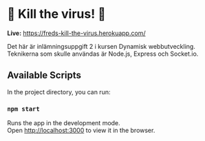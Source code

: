 # 🦠 Kill the virus! 🦠

**Live:** <https://freds-kill-the-virus.herokuapp.com/>

Det här är inlämningsuppgift 2 i kursen Dynamisk webbutveckling.
Teknikerna som skulle användas är Node.js, Express och Socket.io.


## Available Scripts

In the project directory, you can run:

### `npm start`

Runs the app in the development mode.<br />
Open [http://localhost:3000](http://localhost:3000) to view it in the browser.
